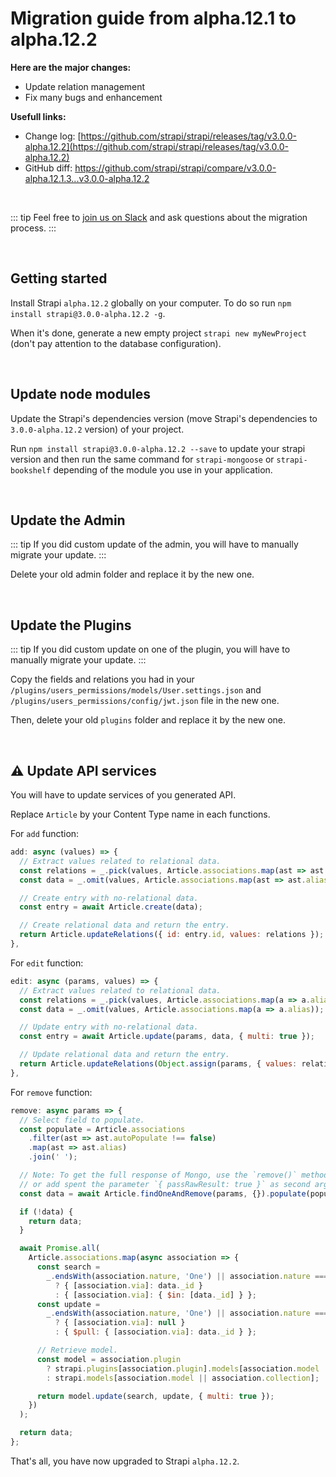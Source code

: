 # Migration guide from alpha.12.1 to alpha.12.2

**Here are the major changes:**

- Update relation management
- Fix many bugs and enhancement

**Usefull links:**

- Change log: [https://github.com/strapi/strapi/releases/tag/v3.0.0-alpha.12.2](https://github.com/strapi/strapi/releases/tag/v3.0.0-alpha.12.2)
- GitHub diff: [https://github.com/strapi/strapi/compare/v3.0.0-alpha.12.1.3...v3.0.0-alpha.12.2 ](https://github.com/strapi/strapi/compare/v3.0.0-alpha.12.1.3...v3.0.0-alpha.12.2)

<br>

::: tip
Feel free to [join us on Slack](http://slack.strapi.io) and ask questions about the migration process.
:::

<br>

## Getting started

Install Strapi `alpha.12.2` globally on your computer. To do so run `npm install strapi@3.0.0-alpha.12.2 -g`.

When it's done, generate a new empty project `strapi new myNewProject` (don't pay attention to the database configuration).

<br>

## Update node modules

Update the Strapi's dependencies version (move Strapi's dependencies to `3.0.0-alpha.12.2` version) of your project.

Run `npm install strapi@3.0.0-alpha.12.2 --save` to update your strapi version and then run the same command for `strapi-mongoose` or `strapi-bookshelf` depending of the module you use in your application.

<br>

## Update the Admin

::: tip
If you did custom update of the admin, you will have to manually migrate your update.
:::

Delete your old admin folder and replace it by the new one.

<br>

## Update the Plugins

::: tip
If you did custom update on one of the plugin, you will have to manually migrate your update.
:::

Copy the fields and relations you had in your `/plugins/users_permissions/models/User.settings.json` and `/plugins/users_permissions/config/jwt.json` file in the new one.

Then, delete your old `plugins` folder and replace it by the new one.

<br>

## ⚠️ Update API services

You will have to update services of you generated API.

Replace `Article` by your Content Type name in each functions.

For `add` function:

```js
add: async (values) => {
  // Extract values related to relational data.
  const relations = _.pick(values, Article.associations.map(ast => ast.alias));
  const data = _.omit(values, Article.associations.map(ast => ast.alias));

  // Create entry with no-relational data.
  const entry = await Article.create(data);

  // Create relational data and return the entry.
  return Article.updateRelations({ id: entry.id, values: relations });
},
```

For `edit` function:

```js
edit: async (params, values) => {
  // Extract values related to relational data.
  const relations = _.pick(values, Article.associations.map(a => a.alias));
  const data = _.omit(values, Article.associations.map(a => a.alias));

  // Update entry with no-relational data.
  const entry = await Article.update(params, data, { multi: true });

  // Update relational data and return the entry.
  return Article.updateRelations(Object.assign(params, { values: relations }));
},
```

For `remove` function:

```js
remove: async params => {
  // Select field to populate.
  const populate = Article.associations
    .filter(ast => ast.autoPopulate !== false)
    .map(ast => ast.alias)
    .join(' ');

  // Note: To get the full response of Mongo, use the `remove()` method
  // or add spent the parameter `{ passRawResult: true }` as second argument.
  const data = await Article.findOneAndRemove(params, {}).populate(populate);

  if (!data) {
    return data;
  }

  await Promise.all(
    Article.associations.map(async association => {
      const search =
        _.endsWith(association.nature, 'One') || association.nature === 'oneToMany'
          ? { [association.via]: data._id }
          : { [association.via]: { $in: [data._id] } };
      const update =
        _.endsWith(association.nature, 'One') || association.nature === 'oneToMany'
          ? { [association.via]: null }
          : { $pull: { [association.via]: data._id } };

      // Retrieve model.
      const model = association.plugin
        ? strapi.plugins[association.plugin].models[association.model || association.collection]
        : strapi.models[association.model || association.collection];

      return model.update(search, update, { multi: true });
    })
  );

  return data;
};
```

That's all, you have now upgraded to Strapi `alpha.12.2`.
